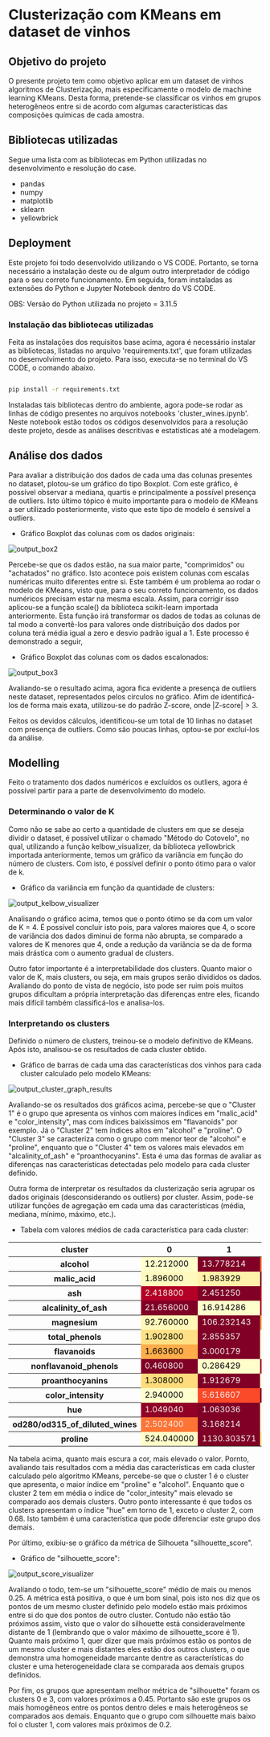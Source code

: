 # Clusterização com KMeans em dataset de vinhos

## Objetivo do projeto

O presente projeto tem como objetivo aplicar em um dataset de vinhos algoritmos de Clusterização, mais especificamente o modelo de machine learning KMeans. Desta forma, pretende-se classificar os vinhos em grupos heterogêneos entre si de acordo com algumas características das composições químicas de cada amostra.

## Bibliotecas utilizadas

Segue uma lista com as bibliotecas em Python utilizadas no desenvolvimento e resolução do case.

- pandas
- numpy
- matplotlib
- sklearn
- yellowbrick
  
## Deployment

Este projeto foi todo desenvolvido utilizando o VS CODE. Portanto, se torna necessário a instalação deste ou de algum outro interpretador de código para o seu correto funcionamento. Em seguida, foram instaladas as extensões do Python e Jupyter Notebook dentro do VS CODE.

OBS: Versão do Python utilizada no projeto = 3.11.5

### Instalação das bibliotecas utilizadas

Feita as instalações dos requisitos base acima, agora é necessário instalar as bibliotecas, listadas no arquivo 'requirements.txt', que foram utilizadas no desenvolvimento do projeto. Para isso, executa-se no terminal do VS CODE, o comando abaixo.

```bash

pip install -r requirements.txt

```
Instaladas tais bibliotecas dentro do ambiente, agora pode-se rodar as linhas de código presentes no arquivos notebooks 'cluster_wines.ipynb'. Neste notebook estão todos os códigos desenvolvidos para a resolução deste projeto, desde as análises descritivas e estatísticas até a modelagem.

## Análise dos dados

Para avaliar a distribuição dos dados de cada uma das colunas presentes no dataset, plotou-se um gráfico do tipo Boxplot. Com este gráfico, é possível observar a mediana, quartis e principalmente a possível presença de outliers. Isto último tópico é muito importante para o modelo de KMeans a ser utilizado posteriormente, visto que este tipo de modelo é sensível a outliers.

- Gráfico Boxplot das colunas com os dados originais:

![output_box2](graph_results/output_box2.png)

Percebe-se que os dados estão, na sua maior parte, "comprimidos" ou "achatados" no gráfico. Isto acontece pois existem colunas com escalas numéricas muito diferentes entre si. Este também é um problema ao rodar o modelo de KMeans, visto que, para o seu correto funcionamento, os dados numéricos precisam estar na mesma escala. Assim, para corrigir isso aplicou-se a função scale() da biblioteca scikit-learn importada anteriormente. Esta função irá transformar os dados de todas as colunas de tal modo a convertê-los para valores onde distribuição dos dados por coluna terá média igual a zero e desvio padrão igual a 1. Este processo é demonstrado a seguir,

- Gráfico Boxplot das colunas com os dados escalonados:

![output_box3](graph_results/output_box3.png)

Avaliando-se o resultado acima, agora fica evidente a presença de outliers neste dataset, representados pelos círculos no gráfico. Afim de identificá-los de forma mais exata, utilizou-se do padrão Z-score, onde |Z-score| > 3.

Feitos os devidos cálculos, identificou-se um total de 10 linhas no dataset com presença de outliers. Como são poucas linhas, optou-se por excluí-los da análise.

## Modelling

Feito o tratamento dos dados numéricos e excluídos os outliers, agora é possível partir para a parte de desenvolvimento do modelo.

### Determinando o valor de K

Como não se sabe ao certo a quantidade de clusters em que se deseja dividir o dataset, é possível utilizar o chamado "Método do Cotovelo", no qual, utilizando a função kelbow_visualizer, da biblioteca yellowbrick importada anteriormente, temos um gráfico da variância em função do número de clusters. Com isto, é possível definir o ponto ótimo para o valor de k.

- Gráfico da variância em função da quantidade de clusters:

![output_kelbow_visualizer](graph_results/output_kelbow_visualizer.png)

Analisando o gráfico acima, temos que o ponto ótimo se da com um valor de K = 4. É possível concluir isto pois, para valores maiores que 4, o score de variância dos dados diminui de forma não abrupta, se comparado a valores de K menores que 4, onde a redução da variância se da de forma mais drástica com o aumento gradual de clusters.

Outro fator importante é a interpretabilidade dos clusters. Quanto maior o valor de K, mais clusters, ou seja, em mais grupos serão divididos os dados. Avaliando do ponto de vista de negócio, isto pode ser ruim pois muitos grupos dificultam a própria interpretação das diferenças entre eles, ficando mais difícil também classificá-los e analisa-los.

### Interpretando os clusters

Definido o número de clusters, treinou-se o modelo definitivo de KMeans. Após isto, analisou-se os resultados de cada cluster obtido.

- Gráfico de barras de cada uma das características dos vinhos para cada cluster calculado pelo modelo KMeans:

![output_cluster_graph_results](graph_results/output_cluster_graph_results.png)

Avaliando-se os resultados dos gráficos acima, percebe-se que o "Cluster 1" é o grupo que apresenta os vinhos com maiores índices em "malic_acid" e "color_intensity", mas com índices baixíssimos em "flavanoids" por exemplo. Já o "Cluster 2" tem índices altos em "alcohol" e "proline". O "Cluster 3" se caracteriza como o grupo com menor teor de "alcohol" e "proline", enquanto que o "Cluster 4" tem os valores mais elevados em "alcalinity_of_ash" e "proanthocyanins". Esta é uma das formas de avaliar as diferenças nas características detectadas pelo modelo para cada cluster definido.

Outra forma de interpretar os resultados da clusterização seria agrupar os dados originais (desconsiderando os outliers) por cluster. Assim, pode-se utilizar funções de agregação em cada uma das características (média, mediana, mínimo, máximo, etc.).

- Tabela com valores médios de cada característica para cada cluster:

<style type="text/css">
#T_f4ff1_row0_col0, #T_f4ff1_row1_col3, #T_f4ff1_row2_col3, #T_f4ff1_row3_col1, #T_f4ff1_row4_col3, #T_f4ff1_row5_col2, #T_f4ff1_row6_col2, #T_f4ff1_row7_col1, #T_f4ff1_row8_col2, #T_f4ff1_row9_col0, #T_f4ff1_row10_col2, #T_f4ff1_row11_col2, #T_f4ff1_row12_col3 {
  background-color: #ffffcc;
  color: #000000;
}
#T_f4ff1_row0_col1, #T_f4ff1_row1_col2, #T_f4ff1_row2_col1, #T_f4ff1_row3_col0, #T_f4ff1_row4_col1, #T_f4ff1_row5_col1, #T_f4ff1_row6_col1, #T_f4ff1_row7_col0, #T_f4ff1_row8_col1, #T_f4ff1_row9_col2, #T_f4ff1_row10_col1, #T_f4ff1_row11_col1, #T_f4ff1_row12_col1 {
  background-color: #800026;
  color: #f1f1f1;
}
#T_f4ff1_row0_col2 {
  background-color: #fc6430;
  color: #f1f1f1;
}
#T_f4ff1_row0_col3 {
  background-color: #fff1ab;
  color: #000000;
}
#T_f4ff1_row1_col0 {
  background-color: #fff9be;
  color: #000000;
}
#T_f4ff1_row1_col1 {
  background-color: #fff1a9;
  color: #000000;
}
#T_f4ff1_row2_col0 {
  background-color: #b40026;
  color: #f1f1f1;
}
#T_f4ff1_row2_col2 {
  background-color: #b20026;
  color: #f1f1f1;
}
#T_f4ff1_row3_col2 {
  background-color: #a80026;
  color: #f1f1f1;
}
#T_f4ff1_row3_col3 {
  background-color: #fd9e43;
  color: #000000;
}
#T_f4ff1_row4_col0, #T_f4ff1_row9_col3 {
  background-color: #fff7b7;
  color: #000000;
}
#T_f4ff1_row4_col2 {
  background-color: #fd9640;
  color: #000000;
}
#T_f4ff1_row5_col0 {
  background-color: #fee085;
  color: #000000;
}
#T_f4ff1_row5_col3 {
  background-color: #f33b25;
  color: #f1f1f1;
}
#T_f4ff1_row6_col0 {
  background-color: #fead4a;
  color: #000000;
}
#T_f4ff1_row6_col3 {
  background-color: #ed2e21;
  color: #f1f1f1;
}
#T_f4ff1_row7_col2 {
  background-color: #a10026;
  color: #f1f1f1;
}
#T_f4ff1_row7_col3 {
  background-color: #fff4b2;
  color: #000000;
}
#T_f4ff1_row8_col0 {
  background-color: #fedc7c;
  color: #000000;
}
#T_f4ff1_row8_col3 {
  background-color: #db141e;
  color: #f1f1f1;
}
#T_f4ff1_row9_col1 {
  background-color: #fa4a29;
  color: #f1f1f1;
}
#T_f4ff1_row10_col0 {
  background-color: #910026;
  color: #f1f1f1;
}
#T_f4ff1_row10_col3 {
  background-color: #820026;
  color: #f1f1f1;
}
#T_f4ff1_row11_col0 {
  background-color: #fd7435;
  color: #f1f1f1;
}
#T_f4ff1_row11_col3 {
  background-color: #bd0026;
  color: #f1f1f1;
}
#T_f4ff1_row12_col0 {
  background-color: #fffdc8;
  color: #000000;
}
#T_f4ff1_row12_col2 {
  background-color: #ffe691;
  color: #000000;
}
</style>
<table id="T_f4ff1">
  <thead>
    <tr>
      <th class="index_name level0" >cluster</th>
      <th id="T_f4ff1_level0_col0" class="col_heading level0 col0" >0</th>
      <th id="T_f4ff1_level0_col1" class="col_heading level0 col1" >1</th>
      <th id="T_f4ff1_level0_col2" class="col_heading level0 col2" >2</th>
      <th id="T_f4ff1_level0_col3" class="col_heading level0 col3" >3</th>
    </tr>
  </thead>
  <tbody>
    <tr>
      <th id="T_f4ff1_level0_row0" class="row_heading level0 row0" >alcohol</th>
      <td id="T_f4ff1_row0_col0" class="data row0 col0" >12.212000</td>
      <td id="T_f4ff1_row0_col1" class="data row0 col1" >13.778214</td>
      <td id="T_f4ff1_row0_col2" class="data row0 col2" >13.119592</td>
      <td id="T_f4ff1_row0_col3" class="data row0 col3" >12.364211</td>
    </tr>
    <tr>
      <th id="T_f4ff1_level0_row1" class="row_heading level0 row1" >malic_acid</th>
      <td id="T_f4ff1_row1_col0" class="data row1 col0" >1.896000</td>
      <td id="T_f4ff1_row1_col1" class="data row1 col1" >1.983929</td>
      <td id="T_f4ff1_row1_col2" class="data row1 col2" >3.380204</td>
      <td id="T_f4ff1_row1_col3" class="data row1 col3" >1.831316</td>
    </tr>
    <tr>
      <th id="T_f4ff1_level0_row2" class="row_heading level0 row2" >ash</th>
      <td id="T_f4ff1_row2_col0" class="data row2 col0" >2.418800</td>
      <td id="T_f4ff1_row2_col1" class="data row2 col1" >2.451250</td>
      <td id="T_f4ff1_row2_col2" class="data row2 col2" >2.420000</td>
      <td id="T_f4ff1_row2_col3" class="data row2 col3" >2.150263</td>
    </tr>
    <tr>
      <th id="T_f4ff1_level0_row3" class="row_heading level0 row3" >alcalinity_of_ash</th>
      <td id="T_f4ff1_row3_col0" class="data row3 col0" >21.656000</td>
      <td id="T_f4ff1_row3_col1" class="data row3 col1" >16.914286</td>
      <td id="T_f4ff1_row3_col2" class="data row3 col2" >21.255102</td>
      <td id="T_f4ff1_row3_col3" class="data row3 col3" >19.015789</td>
    </tr>
    <tr>
      <th id="T_f4ff1_level0_row4" class="row_heading level0 row4" >magnesium</th>
      <td id="T_f4ff1_row4_col0" class="data row4 col0" >92.760000</td>
      <td id="T_f4ff1_row4_col1" class="data row4 col1" >106.232143</td>
      <td id="T_f4ff1_row4_col2" class="data row4 col2" >98.653061</td>
      <td id="T_f4ff1_row4_col3" class="data row4 col3" >91.921053</td>
    </tr>
    <tr>
      <th id="T_f4ff1_level0_row5" class="row_heading level0 row5" >total_phenols</th>
      <td id="T_f4ff1_row5_col0" class="data row5 col0" >1.902800</td>
      <td id="T_f4ff1_row5_col1" class="data row5 col1" >2.855357</td>
      <td id="T_f4ff1_row5_col2" class="data row5 col2" >1.654286</td>
      <td id="T_f4ff1_row5_col3" class="data row5 col3" >2.460526</td>
    </tr>
    <tr>
      <th id="T_f4ff1_level0_row6" class="row_heading level0 row6" >flavanoids</th>
      <td id="T_f4ff1_row6_col0" class="data row6 col0" >1.663600</td>
      <td id="T_f4ff1_row6_col1" class="data row6 col1" >3.000179</td>
      <td id="T_f4ff1_row6_col2" class="data row6 col2" >0.796735</td>
      <td id="T_f4ff1_row6_col3" class="data row6 col3" >2.344474</td>
    </tr>
    <tr>
      <th id="T_f4ff1_level0_row7" class="row_heading level0 row7" >nonflavanoid_phenols</th>
      <td id="T_f4ff1_row7_col0" class="data row7 col0" >0.460800</td>
      <td id="T_f4ff1_row7_col1" class="data row7 col1" >0.286429</td>
      <td id="T_f4ff1_row7_col2" class="data row7 col2" >0.448776</td>
      <td id="T_f4ff1_row7_col3" class="data row7 col3" >0.299474</td>
    </tr>
    <tr>
      <th id="T_f4ff1_level0_row8" class="row_heading level0 row8" >proanthocyanins</th>
      <td id="T_f4ff1_row8_col0" class="data row8 col0" >1.308000</td>
      <td id="T_f4ff1_row8_col1" class="data row8 col1" >1.912679</td>
      <td id="T_f4ff1_row8_col2" class="data row8 col2" >1.124898</td>
      <td id="T_f4ff1_row8_col3" class="data row8 col3" >1.736842</td>
    </tr>
    <tr>
      <th id="T_f4ff1_level0_row9" class="row_heading level0 row9" >color_intensity</th>
      <td id="T_f4ff1_row9_col0" class="data row9 col0" >2.940000</td>
      <td id="T_f4ff1_row9_col1" class="data row9 col1" >5.616607</td>
      <td id="T_f4ff1_row9_col2" class="data row9 col2" >7.147347</td>
      <td id="T_f4ff1_row9_col3" class="data row9 col3" >3.193684</td>
    </tr>
    <tr>
      <th id="T_f4ff1_level0_row10" class="row_heading level0 row10" >hue</th>
      <td id="T_f4ff1_row10_col0" class="data row10 col0" >1.049040</td>
      <td id="T_f4ff1_row10_col1" class="data row10 col1" >1.063036</td>
      <td id="T_f4ff1_row10_col2" class="data row10 col2" >0.688571</td>
      <td id="T_f4ff1_row10_col3" class="data row10 col3" >1.060789</td>
    </tr>
    <tr>
      <th id="T_f4ff1_level0_row11" class="row_heading level0 row11" >od280/od315_of_diluted_wines</th>
      <td id="T_f4ff1_row11_col0" class="data row11 col0" >2.502400</td>
      <td id="T_f4ff1_row11_col1" class="data row11 col1" >3.168214</td>
      <td id="T_f4ff1_row11_col2" class="data row11 col2" >1.693469</td>
      <td id="T_f4ff1_row11_col3" class="data row11 col3" >2.980789</td>
    </tr>
    <tr>
      <th id="T_f4ff1_level0_row12" class="row_heading level0 row12" >proline</th>
      <td id="T_f4ff1_row12_col0" class="data row12 col0" >524.040000</td>
      <td id="T_f4ff1_row12_col1" class="data row12 col1" >1130.303571</td>
      <td id="T_f4ff1_row12_col2" class="data row12 col2" >621.673469</td>
      <td id="T_f4ff1_row12_col3" class="data row12 col3" >516.394737</td>
    </tr>
  </tbody>
</table>

Na tabela acima, quanto mais escura a cor, mais elevado o valor. Pornto, avaliando tais resultados com a média das características em cada cluster calculado pelo algoritmo KMeans, percebe-se que o cluster 1 é o cluster que apresenta,  o maior índice em "proline" e "alcohol". Enquanto que o cluster 2 tem em média o índice de "color_intesity" mais elevado se comparado aos demais clusters. Outro ponto interessante é que todos os clusters apresentam o índice "hue" em torno de 1, exceto o cluster 2, com 0.68. Isto também é uma característica que pode diferenciar este grupo dos demais.

Por último, exibiu-se o gráfico da métrica de Silhoueta "silhouette_score".

- Gráfico de "silhouette_score":

![output_score_visualizer](graph_results/output_silhouette_score_visualizer.png)

Avaliando o todo, tem-se um "silhouette_score" médio de mais ou menos 0.25. A métrica está positiva, o que é um bom sinal, pois isto nos diz que os pontos de um mesmo cluster definido pelo modelo estão mais próximos entre si do que dos pontos de outro cluster. Contudo não estão tão próximos assim, visto que o valor do silhouette está consideravelmente distante de 1 (lembrando que o valor máximo de silhouette_score é 1). Quanto mais próximo 1, quer dizer que mais próximos estão os pontos de um mesmo cluster e mais distantes eles estão dos outros clusters, o que demonstra uma homogeneidade marcante dentre as características do cluster e uma heterogeneidade clara se comparada aos demais grupos definidos.

Por fim, os grupos que apresentam melhor métrica de "silhouette" foram os clusters 0 e 3, com valores próximos a 0.45. Portanto são este grupos os mais homogêneos entre os pontos dentro deles e mais heterogêneos se comparados aos demais. Enquanto que o grupo com silhouette mais baixo foi o cluster 1, com valores mais próximos de 0.2.